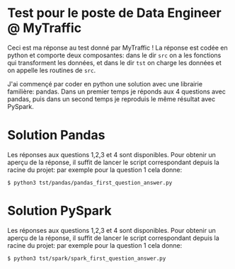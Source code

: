 # Test pour le poste de Data Engineer @ MyTraffic

Ceci est ma réponse au test donné par MyTraffic !
La réponse est codée en python et comporte deux composantes: dans le dir `src`
on a les fonctions qui transforment les données, et dans le dir `tst` on charge les données
et on appelle les routines de `src`.

J'ai commençé par coder en python une solution avec une librairie familière: pandas.
Dans un premier temps je réponds aux 4 questions avec pandas, puis dans un second temps je reproduis
le même résultat avec PySpark.

# Solution Pandas

Les réponses aux questions 1,2,3 et 4 sont disponibles.
Pour obtenir un aperçu de la réponse, il suffit de lancer le script correspondant
depuis la racine du projet: par exemple pour la question 1 cela donne:

```
$ python3 tst/pandas/pandas_first_question_answer.py
```

# Solution PySpark

Les réponses aux questions 1,2,3 et 4 sont disponibles.
Pour obtenir un aperçu de la réponse, il suffit de lancer le script correspondant
depuis la racine du projet: par exemple pour la question 1 cela donne:

```
$ python3 tst/spark/spark_first_question_answer.py
```
